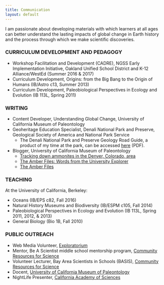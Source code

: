 ```yaml
---
title: Communication
layout: default
---
```


I am passionate about developing materials with which learners at all ages can better understand the lasting impacts of global change in Earth history and the process through which we make scientific discoveries.

### CURRICULUM DEVELOPMENT AND PEDAGOGY

* Workshop Facilitation and Development (CADRE), NGSS Early Implementation Initiative, Oakland Unified School District and K-12 Alliance/WestEd (Summer 2016 & 2017)
* Curriculum Development, Origins: from the Big Bang to the Origin of Humans (IB/Astro c13, Summer 2013)
* Curriculum Development, Paleobiological Perspectives in Ecology and Evolution (IB 113L, Spring 2011)

### WRITING

* Content Developer, Understanding Global Change, University of California Museum of Paleontology
* Geoheritage Education Specialist, Denali National Park and Preserve, Geological Society of America and National Park Service
  * The Denali National Park and Preserve Geology Road Guide, a product of my time at the park, can be accessed [here](https://www.nps.gov/dena/learn/nature/upload/Denali-Geology-Road-Guide.pdf) (PDF).
* Blogger, University of California Museum of Paleontology
  * [Tracking down ammonites in the Denver, Colorado, area](http://ucmp.berkeley.edu/blog/archives/3793)
  * [The Amber Files: Words from the University Explorer](http://ucmp.berkeley.edu/blog/archives/2223)
  * [The Amber Files](http://ucmp.berkeley.edu/blog/archives/2210)

### TEACHING

At the University of California, Berkeley:

* Oceans (IB/EPS c82, Fall 2016)
* Natural History Museums and Biodiversity (IB/ESPM c105, Fall 2014)
* Paleobiological Perspectives in Ecology and Evolution (IB 113L, Spring 2011, 2012, & 2013)
* General Biology (Bio 1B, Fall 2010)

### PUBLIC OUTREACH

* Web Media Volunteer, [Exploratorium](https://www.exploratorium.edu/)
* Mentor, Be A Scientist middle school mentorship program, [Community Resources for Science](http://www.crscience.org/)
* Volunteer Lecturer, Bay Area Scientists in Schools (BASIS), [Community Resources for Science](http://www.crscience.org/)
* Docent, [University of California Museum of Paleontology](http://www.ucmp.berkeley.edu/)
* NightLife Presenter, [California Academy of Sciences](http://www.calacademy.org/)
